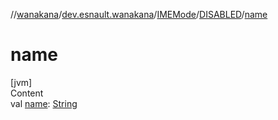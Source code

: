 //[wanakana](../../../index.md)/[dev.esnault.wanakana](../../index.md)/[IMEMode](../index.md)/[DISABLED](index.md)/[name](name.md)



# name  
[jvm]  
Content  
val [name](name.md): [String](https://kotlinlang.org/api/latest/jvm/stdlib/kotlin/-string/index.html)  



